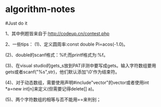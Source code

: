 # algorithm-notes
#Just do it


1、其中例题皆来自于:http://codeup.cn/contest.php

2、一些tips：
(1)、定义圆周率:const double Pi=acos(-1.0)。

(2)、double的scanf格式：%lf;而printf格式为:%f。

(3)、在visual studio的gets_s放到PAT评测中要写成gets。输入字符数组要用gets或者scanf("%s",str)，他们默认添加'\0'作为结束符。

(4)、对于动态数组，需要使用声明#include"vector"的vector或者使用int *a=new int[n]来定义(但需要记得delete[] a)。

(5)、两个字符数组的相等与否不能用==来判别；

